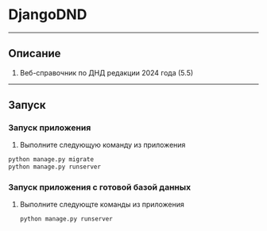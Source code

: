 # DjangoDND

<hr/>

## Описание

1. Веб-справочник по ДНД редакции 2024 года (5.5)

<hr/>


## Запуск

### Запуск приложения

1. Выполните следующую команду из приложения

```python
python manage.py migrate
python manage.py runserver
```

### Запуск приложения с готовой базой данных

1. Выполните следующте команды из приложения
    ```python
	python manage.py runserver
    ```
